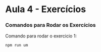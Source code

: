 # Aula 4 - Exercícios

### Comandos para Rodar os Exercícios
Comando para rodar o exercicio 1:
```
npm run um
```